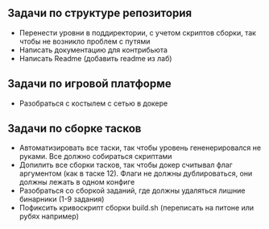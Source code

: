 ## Задачи по структуре репозитория
* Перенести уровни в поддиректории, с учетом скриптов сборки, так чтобы не возникло проблем с путями
* Написать документацию для контрибьюта
* Написать Readme (добавить readme из лаб)

## Задачи по игровой платформе
* Разобраться с костылем с сетью в докере

## Задачи по сборке тасков
* Автоматизировать все таски, так чтобы уровень гененерировался не руками. Все должно собираться скриптами
* Допилить все сборки тасков, так чтобы докер считывал флаг аргументом (как в таске 12). Флаги не должны дублироваться, они должны лежать в одном конфиге
* Разобраться со сборкой заданий, где должны удаляться лишние бинарники (1-9 задания)
* Пофиксить кривоскрипт сборки build.sh (переписать на питоне или рубях например)